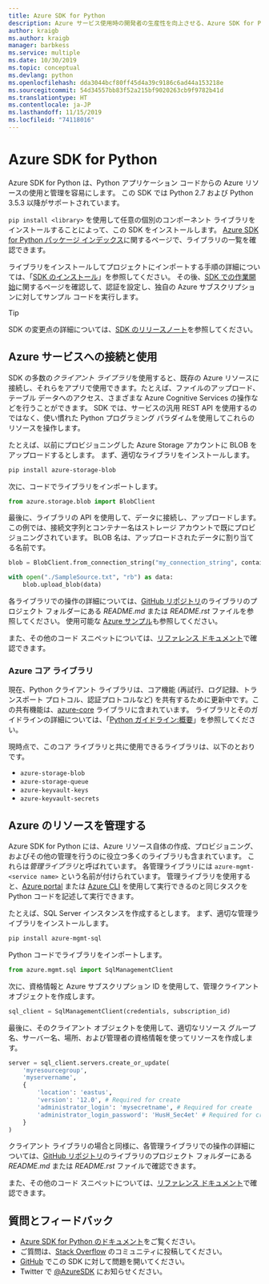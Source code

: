 ```yaml
---
title: Azure SDK for Python
description: Azure サービス使用時の開発者の生産性を向上させる、Azure SDK for Python の機能の概要。
author: kraigb
ms.author: kraigb
manager: barbkess
ms.service: multiple
ms.date: 10/30/2019
ms.topic: conceptual
ms.devlang: python
ms.openlocfilehash: dda3044bcf80ff45d4a39c9186c6ad44a153218e
ms.sourcegitcommit: 54d34557bb83f52a215bf9020263cb9f9782b41d
ms.translationtype: HT
ms.contentlocale: ja-JP
ms.lasthandoff: 11/15/2019
ms.locfileid: "74118016"
---
```

# <a name="azure-sdk-for-python"></a>Azure SDK for Python

Azure SDK for Python は、Python アプリケーション コードからの Azure リソースの使用と管理を容易にします。 この SDK では Python 2.7 および Python 3.5.3 以降がサポートされています。

`pip install <library>` を使用して任意の個別のコンポーネント ライブラリをインストールすることによって、この SDK をインストールします。 [Azure SDK for Python パッケージ インデックス](https://github.com/Azure/azure-sdk-for-python/blob/master/packages.md)に関するページで、ライブラリの一覧を確認できます。

ライブラリをインストールしてプロジェクトにインポートする手順の詳細については、「[SDK のインストール](python-sdk-azure-install.md)」を参照してください。 その後、[SDK での作業開始](python-sdk-azure-get-started.yml)に関するページを確認して、認証を設定し、独自の Azure サブスクリプションに対してサンプル コードを実行します。

> [!TIP]
> SDK の変更点の詳細については、[SDK のリリースノート](https://azure.github.io/azure-sdk/)を参照してください。

## <a name="connect-and-use-azure-services"></a>Azure サービスへの接続と使用

SDK の多数の*クライアント ライブラリ*を使用すると、既存の Azure リソースに接続し、それらをアプリで使用できます。たとえば、ファイルのアップロード、テーブル データへのアクセス、さまざまな Azure Cognitive Services の操作などを行うことができます。 SDK では、サービスの汎用 REST API を使用するのではなく、使い慣れた Python プログラミング パラダイムを使用してこれらのリソースを操作します。

たとえば、以前にプロビジョニングした Azure Storage アカウントに BLOB をアップロードするとします。 まず、適切なライブラリをインストールします。

```bash
pip install azure-storage-blob
```

次に、コードでライブラリをインポートします。

```python
from azure.storage.blob import BlobClient
```

最後に、ライブラリの API を使用して、データに接続し、アップロードします。 この例では、接続文字列とコンテナー名はストレージ アカウントで既にプロビジョニングされています。 BLOB 名は、アップロードされたデータに割り当てる名前です。

```python
blob = BlobClient.from_connection_string("my_connection_string", container="mycontainer", blob="my_blob")

with open("./SampleSource.txt", "rb") as data:
    blob.upload_blob(data)
```

各ライブラリでの操作の詳細については、[GitHub リポジトリ](https://github.com/Azure/azure-sdk-for-python/tree/master/sdk)のライブラリのプロジェクト フォルダーにある *README.md* または *README.rst* ファイルを参照してください。 使用可能な [Azure サンプル](https://docs.microsoft.com/samples/browse/?languages=python)も参照してください。

また、その他のコード スニペットについては、[リファレンス ドキュメント](/python/api?view=azure-python)で確認できます。

### <a name="the-azure-core-library"></a>Azure コア ライブラリ

現在、Python クライアント ライブラリは、コア機能 (再試行、ログ記録、トランスポート プロトコル、認証プロトコルなど) を共有するために更新中です。この共有機能は、[azure-core](https://github.com/Azure/azure-sdk-for-python/tree/master/sdk/core/azure-core) ライブラリに含まれています。 ライブラリとそのガイドラインの詳細については、「[Python ガイドライン:概要](https://azure.github.io/azure-sdk/python_introduction.html)」を参照してください。

現時点で、このコア ライブラリと共に使用できるライブラリは、以下のとおりです。

- `azure-storage-blob`
- `azure-storage-queue`
- `azure-keyvault-keys`
- `azure-keyvault-secrets`

## <a name="manage-azure-resources"></a>Azure のリソースを管理する

Azure SDK for Python には、Azure リソース自体の作成、プロビジョニング、およびその他の管理を行うのに役立つ多くのライブラリも含まれています。 これらは*管理ライブラリ*と呼ばれています。 各管理ライブラリには `azure-mgmt-<service name>` という名前が付けられています。 管理ライブラリを使用すると、[Azure portal](https://portal.azure.com) または [Azure CLI](https://docs.microsoft.com/cli/azure/install-azure-cli) を使用して実行できるのと同じタスクを Python コードを記述して実行できます。

たとえば、SQL Server インスタンスを作成するとします。 まず、適切な管理ライブラリをインストールします。

```bash
pip install azure-mgmt-sql
```

Python コードでライブラリをインポートします。

```python
from azure.mgmt.sql import SqlManagementClient

```

次に、資格情報と Azure サブスクリプション ID を使用して、管理クライアント オブジェクトを作成します。

```python
sql_client = SqlManagementClient(credentials, subscription_id)
```

最後に、そのクライアント オブジェクトを使用して、適切なリソース グループ名、サーバー名、場所、および管理者の資格情報を使ってリソースを作成します。

```python
server = sql_client.servers.create_or_update(
    'myresourcegroup',
    'myservername',
    {
        'location': 'eastus',
        'version': '12.0', # Required for create
        'administrator_login': 'mysecretname', # Required for create
        'administrator_login_password': 'HusH_Sec4et' # Required for create
    }
)
```

クライアント ライブラリの場合と同様に、各管理ライブラリでの操作の詳細については、[GitHub リポジトリ](https://github.com/Azure/azure-sdk-for-python/tree/master/sdk)のライブラリのプロジェクト フォルダーにある *README.md* または *README.rst* ファイルで確認できます。

また、その他のコード スニペットについては、[リファレンス ドキュメント](/python/api?view=azure-python)で確認できます。 

## <a name="get-help-and-give-feedback"></a>質問とフィードバック

- [Azure SDK for Python のドキュメント](https://aka.ms/python-docs)をご覧ください。
- ご質問は、[Stack Overflow](https://stackoverflow.com/questions/tagged/azure-sdk-python) のコミュニティに投稿してください。
- [GitHub](https://github.com/Azure/azure-sdk-for-python/issues) でこの SDK に対して問題を開いてください。
- Twitter で [@AzureSDK](https://twitter.com/AzureSdk/) にお知らせください。
